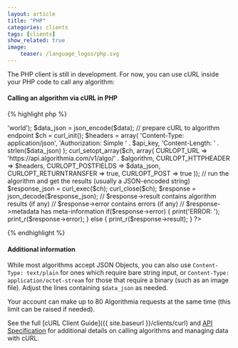 ```yaml
---
layout: article
title: "PHP"
categories: clients
tags: [clients]
show_related: true
image:
    teaser: /language_logos/php.svg
---
```


The PHP client is still in development.  For now, you can use cURL inside your PHP code to call any algorithm:

#### Calling an algorithm via cURL in PHP

{% highlight php %}
<?php

  // get your API Key at http://algorithmia.com/user#credentials
  $api_key = 'YOUR_API_KEY';
  
  // pick an algorithm at http://algorithmia.com/algorithms/ -- and append a version number
  $algorithm = 'util/Echo/0.2.1';
  
  // most algorithms accept JSON Objects
  $data = array('hello' => 'world');
  $data_json = json_encode($data);
  
  // prepare cURL to algorithm endpoint
  $ch = curl_init();
  $headers = array(
    'Content-Type: application/json',
    'Authorization: Simple ' . $api_key,
    'Content-Length: ' . strlen($data_json)
  );
  curl_setopt_array($ch, array(
    CURLOPT_URL => 'https://api.algorithmia.com/v1/algo/' . $algorithm,
    CURLOPT_HTTPHEADER => $headers,
    CURLOPT_POSTFIELDS => $data_json,
    CURLOPT_RETURNTRANSFER => true,
    CURLOPT_POST => true
  ));
  
  // run the algorithm and get the results (usually a JSON-encoded string)
  $response_json = curl_exec($ch);
  curl_close($ch);
  $response = json_decode($response_json);
  
  // $response->result contains algorithm results (if any)
  // $response->error contains errors (if any)
  // $response->metadata has meta-information
  if($response->error) {
    print('ERROR: ');
    print_r($response->error);
  } else {
    print_r($response->result);
  }

?>
{% endhighlight %}

#### Additional information

While most algorithms accept JSON Objects, you can also use `Content-Type: text/plain` for ones which require bare string input, or `Content-Type: application/octet-stream` for those that require a binary (such as an image file). Adjust the lines containing `$data_json` as needed.

Your account can make up to 80 Algorithmia requests at the same time (this limit <a onclick="Intercom('show')">can be raised</a> if needed).

See the full [cURL Client Guide]({{ site.baseurl }}/clients/curl) and [API Specification](http://docs.algorithmia.com/#api-specification) for additional details
on calling algorithms and managing data with cURL.

